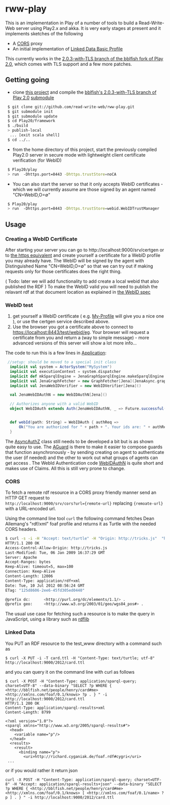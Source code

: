 rww-play 
========

This is an implementation in Play of a number of tools to build a Read-Write-Web server using Play2.x and akka.
It is very early stages at present and it implements sketches of the following

* A [CORS](http://www.w3.org/TR/cors/) proxy
* An initial implementation of [Linked Data Basic Profile](http://www.w3.org/2012/ldp/wiki/Main_Page)

This currently works in the [2.0.3-with-TLS branch of the bblfish fork of Play 2.0](https://github.com/bblfish/Play20), which comes with TLS support and a few more patches.


Getting going
-------------


* clone [this project](https://github.com/read-write-web/rww-play) and compile 
  the [bblfish's 2.0.3-with-TLS branch of Play 2.0](https://github.com/bblfish/Play20) [submodule](http://git-scm.com/book/en/Git-Tools-Submodules)
  
```bash
 $ git clone git://github.com/read-write-web/rww-play.git 
 $ git submodule init
 $ git submodule update
 $ cd Play20/framework
 $ ./build
 > publish-local 
  ... [exit scala shell]
 $ cd ../..
```
* from the home directory of this project, start the previously compiled Play2.0 server in secure mode with lightweight client certificate verification (for WebID)

```bash
 $ Play20/play
 > run  -Dhttps.port=8443 -Dhttps.trustStore=noCA
```

* You can also start the server so that it only accepts WebID certificates - which we will currently
 assume are those signed by an agent named "CN=WebID,O=∅"

```bash
 $ Play20/play
 > run  -Dhttps.port=8443 -Dhttps.trustStore=webid.WebIDTrustManager
```




Usage 
-----

### Creating a WebID Certificate

After starting your server you can go to http://localhost:9000/srv/certgen or to [the https equivalent](https://localhost:8443/srv/certgen) and create yourself a certificate for a WebID profile you may already have. The WebID will be signed by the agent with Distinguished Name "CN=WebID,O=∅" so that we can try out if making requests only for those certificates does the right thing.

( Todo: later we will add functionality to add create a local webid that also published the RDF )
To make the WebID valid you will need to publish the relavant rdf at that document location as explained in [the WebID spec](http://www.w3.org/2005/Incubator/webid/spec/#publishing-the-webid-profile-document)


### WebID test

1. get yourself a WebID certificate ( e.g. [My-Profile](https://my-profile.eu/profile.php) will give you a nice one ), or use
  the certgen service described above.
2. Use the browser you got a certificate above to connect to [https://localhost:8443/test/webid/eg](https://localhost:8443/test/webid/eg). Your browser will request a certificate from you and return a (way to simple message) - more advanced versions of this server will show a lot more info... 

The code to run this is a few lines in [Application](https://github.com/read-write-web/rww-play/blob/master/app/controllers/Application.scala#L17):

```scala
 //setup: should be moved to a special init class
  implicit val system = ActorSystem("MySystem")
  implicit val executionContext = system.dispatcher
  implicit def mkSparqlEngine = JenaGraphSparqlEngine.makeSparqlEngine _
  implicit val JenaGraphFetcher = new GraphFetcher[Jena](JenaAsync.graphIterateeSelector)
  implicit val JenaWebIDVerifier = new WebIDVerifier[Jena]()

  val JenaWebIDAuthN = new WebIDAuthN[Jena]()

  // Authorizes anyone with a valid WebID
  object WebIDAuth extends Auth(JenaWebIDAuthN, _ => Future.successful(WebIDGroup),_=>Unauthorized("no valid webid"))


  def webId(path: String) = WebIDAuth { authReq =>
      Ok("You are authorized for " + path + ". Your ids are: " + authReq.user)
  }
  ```

The [AsyncAuthZ](https://github.com/read-write-web/rww-play/blob/master/app/org/w3/readwriteweb/play/auth/AuthZ.scala#L33) class still needs to be developed a bit but is as shown quite easy to use. The [AGuard](https://github.com/read-write-web/rww-play/blob/master/app/org/w3/readwriteweb/play/auth/AuthZ.scala#L78) is there to make it easier to compose guards that function asynchronously - by sending creating on agent to authenticate the user (if needed) and the other to work out what groups of agents can get access . The WebId Authentication code [WebIDAuthN](https://github.com/read-write-web/rww-play/blob/master/app/org/w3/play/auth/WebIDAuthN.scala) is quite short and makes use of Claims. All this is still very prone to change. 

### CORS 

To fetch a remote rdf resource in a CORS proxy friendly manner send an HTTP GET request to  
`http://localhost:9000/srv/cors?url={remote-url}` replacing `{remoate-url}` with a URL-encoded
url.

Using the command line tool `curl` the following command fetches Dean Allemang's "rdf/xml" foaf profile
and returns it as Turtle with the needed CORS headers.

```bash
$ curl -s -i -H "Accept: text/turtle" -H "Origin: http://tricks.js"  "http://localhost:9000/srv/cors?url=http://www.topquadrant.com/people/dallemang/foaf.rdf" 
HTTP/1.1 200 OK
Access-Control-Allow-Origin: http://tricks.js
Last-Modified: Tue, 06 Jan 2009 16:37:29 GMT
Server: Apache
Accept-Ranges: bytes
Keep-Alive: timeout=5, max=100
Connection: Keep-Alive
Content-Length: 12006
Content-Type: application/rdf+xml
Date: Tue, 10 Jul 2012 08:56:24 GMT
ETag: "125d8606-2ee6-45fd305ed0440"

@prefix dc:      <http://purl.org/dc/elements/1.1/> .
@prefix geo:     <http://www.w3.org/2003/01/geo/wgs84_pos#> .
```

The usual use case for fetching such a resource is to make the query in JavaScript, using a library
such as [rdflib](https://github.com/linkeddata/rdflib.js)

### Linked Data

You PUT an RDF resource to the  test_www directory with a command such as 

```
$ curl -X PUT -i -T card.ttl -H "Content-Type: text/turtle; utf-8"  http://localhost:9000/2012/card.ttl
```

and you can query it on the command line with curl as follows

```
$ curl -X POST -H "Content-Type: application/sparql-query; charset=UTF-8" --data-binary "SELECT ?p WHERE { <http://bblfish.net/people/henry/card#me> <http://xmlns.com/foaf/0.1/knows> ?p . } " -i http://localhost:9000/2012/card.ttl
HTTP/1.1 200 OK
Content-Type: application/sparql-results+xml
Content-Length: 8799

<?xml version="1.0"?>
<sparql xmlns="http://www.w3.org/2005/sparql-results#">
  <head>
    <variable name="p"/>
  </head>
  <results>
    <result>
      <binding name="p">
        <uri>http://richard.cyganiak.de/foaf.rdf#cygri</uri>
 ...
```

or if you would rather it return json 

```
curl -X POST -H "Content-Type: application/sparql-query; charset=UTF-8" -H "Accept: application/sparql-results+json" --data-binary "SELECT ?p WHERE { <http://bblfish.net/people/henry/card#me> <http://xmlns.com/foaf/0.1/knows> [ <http://xmlns.com/foaf/0.1/name> ?p ] . } " -i http://localhost:9000/2012/card.ttl
```

